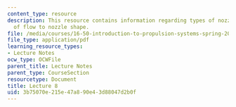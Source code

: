 ```yaml
---
content_type: resource
description: This resource contains information regarding types of nozzles; connection
  of flow to nozzle shape.
file: /media/courses/16-50-introduction-to-propulsion-systems-spring-2012/3b75070e215e47a890e43d88047d2b0f_MIT16_50S12_lec8.pdf
file_type: application/pdf
learning_resource_types:
- Lecture Notes
ocw_type: OCWFile
parent_title: Lecture Notes
parent_type: CourseSection
resourcetype: Document
title: Lecture 8
uid: 3b75070e-215e-47a8-90e4-3d88047d2b0f
---
```

